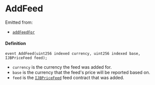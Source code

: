 # AddFeed

Emitted from:

* [`addFeedFor`](/dev/api/v3/contracts/jbprices/write/addfeed.md)

#### Definition

```
event AddFeed(uint256 indexed currency, uint256 indexed base, IJBPriceFeed feed);
```

* `currency` is the currency the feed was added for.
* `base` is the currency that the feed's price will be reported based on.
* `feed` is the [`IJBPriceFeed`](/dev/api/v3/interfaces/ijbpricefeed.md) feed contract that was added.
